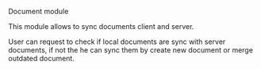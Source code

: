 Document module

This module allows to sync documents client and server.

User can request to check if local documents are sync with server documents, if not the he can sync them by create new document or merge outdated document.

